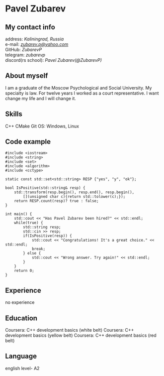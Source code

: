 # Pavel Zubarev

## **My contact info**
address:            *Kaliningrad, Russia*<br>
e-mail:             *zubarev.p@yahoo.com*<br>
GitHub:             *ZubarevP*<br>
telegram:           *zubarevp*<br>
discord(rs school): *Pavel Zubarev(@ZubarevP)*<br>


## About myself
I am a graduate of the Moscow Psychological and Social University. My specialty is law. For twelve years I worked as a court representative. I want change my life and I will change it.

## Skills
C++ 
CMake
Git
OS: Windows, Linux

## Code example
```
#include <iostream>
#include <string>
#include <set>
#include <algorithm>
#include <cctype>

static const std::set<std::string> RESP {"yes", "y", "ok"};

bool IsPositive(std::string& resp) {
    std::transform(resp.begin(), resp.end(), resp.begin(),
        [](unsigned char c){return std::tolower(c);});    
    return RESP.count(resp)? true : false; 
}

int main() {
    std::cout << "Has Pavel Zubarev been hired?" << std::endl;
    while(true) {
        std::string resp;
        std::cin >> resp;
        if(IsPositive(resp)) {
            std::cout << "Congratulations! It's a great choice." << std::endl;
            break;
        } else {
            std::cout << "Wrong answer. Try again!" << std::endl;
        }
    }
    return 0;
}
```
## Experience
no experience

## Education
Coursera: C++ development basics (white belt) 
Coursera: C++ development basics (yellow belt) 
Coursera: C++ development basics (red belt) 

## Language
english level- A2

